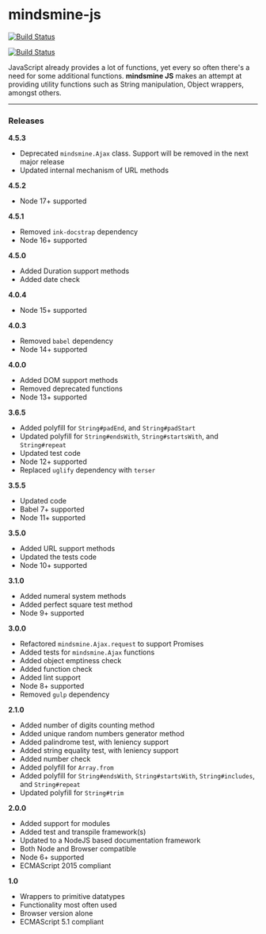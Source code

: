# mindsmine-js #

[![Build Status](https://circleci.com/gh/mindsmine/mindsmine-js.svg?style=shield)](https://circleci.com/gh/mindsmine/mindsmine-js)

[![Build Status](https://travis-ci.com/mindsmine/mindsmine-js.svg?branch=main)](https://app.travis-ci.com/github/mindsmine/mindsmine-js)

JavaScript already provides a lot of functions, yet every so often there's a need for some additional functions.
**mindsmine JS** makes an attempt at providing utility functions such as String manipulation, Object wrappers, amongst
others.

---

### Releases ###

**4.5.3**
* Deprecated `mindsmine.Ajax` class. Support will be removed in the next major release
* Updated internal mechanism of URL methods

**4.5.2**
* Node 17+ supported

**4.5.1**
* Removed `ink-docstrap` dependency
* Node 16+ supported

**4.5.0**
* Added Duration support methods
* Added date check

**4.0.4**
* Node 15+ supported

**4.0.3**
* Removed `babel` dependency
* Node 14+ supported

**4.0.0**
* Added DOM support methods
* Removed deprecated functions
* Node 13+ supported

**3.6.5**
* Added polyfill for `String#padEnd`, and `String#padStart`
* Updated polyfill for `String#endsWith`, `String#startsWith`, and `String#repeat`
* Updated test code
* Node 12+ supported
* Replaced `uglify` dependency with `terser`

**3.5.5**
* Updated code
* Babel 7+ supported
* Node 11+ supported

**3.5.0**
* Added URL support methods
* Updated the tests code
* Node 10+ supported

**3.1.0**
* Added numeral system methods
* Added perfect square test method
* Node 9+ supported

**3.0.0**
* Refactored `mindsmine.Ajax.request` to support Promises
* Added tests for `mindsmine.Ajax` functions
* Added object emptiness check
* Added function check
* Added lint support
* Node 8+ supported
* Removed `gulp` dependency

**2.1.0**
* Added number of digits counting method
* Added unique random numbers generator method
* Added palindrome test, with leniency support
* Added string equality test, with leniency support
* Added number check
* Added polyfill for `Array.from`
* Added polyfill for `String#endsWith`, `String#startsWith`, `String#includes`, and `String#repeat`
* Updated polyfill for `String#trim`

**2.0.0**
* Added support for modules
* Added test and transpile framework(s)
* Updated to a NodeJS based documentation framework
* Both Node and Browser compatible
* Node 6+ supported
* ECMAScript 2015 compliant

**1.0**
* Wrappers to primitive datatypes
* Functionality most often used
* Browser version alone
* ECMAScript 5.1 compliant
